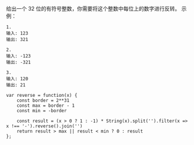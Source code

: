 <!--
 * @Date: 2020-04-15 18:23:55
 * @LastEditors: PoloHuang
 * @LastEditTime: 2020-04-15 18:28:41
 -->
给出一个 32 位的有符号整数，你需要将这个整数中每位上的数字进行反转。
示例：
```
1.
输入: 123
输出: 321

2.
输入: -123
输出: -321

3.
输入: 120
输出: 21

```
```
var reverse = function(x) {
    const border = 2**31
    const max = border - 1
    const min = -border

    const result = (x > 0 ? 1 : -1) * String(x).split('').filter(x => x !== '-').reverse().join('')
    return result > max || result < min ? 0 : result 
};
```